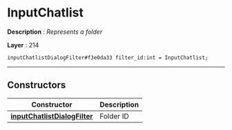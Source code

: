 # InputChatlist

**Description** : *Represents a folder*

**Layer** : 214

```tl
inputChatlistDialogFilter#f3e0da33 filter_id:int = InputChatlist;
```

---

## Constructors

| Constructor | Description |
| :---: | :--- |
| [**inputChatlistDialogFilter**](constructor/inputChatlistDialogFilter) | Folder ID |